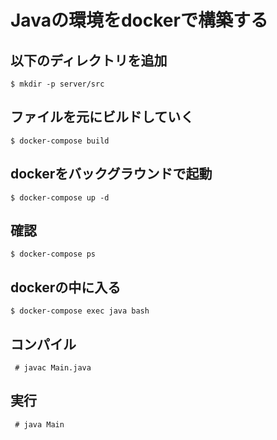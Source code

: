 # Javaの環境をdockerで構築する
## 以下のディレクトリを追加
```
$ mkdir -p server/src
```
## ファイルを元にビルドしていく
```
$ docker-compose build
```
## dockerをバックグラウンドで起動
```
$ docker-compose up -d 
```
## 確認
```
$ docker-compose ps 
```
## dockerの中に入る
```
$ docker-compose exec java bash
```
## コンパイル
```
 # javac Main.java
```
## 実行
```
 # java Main
```
